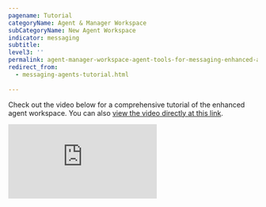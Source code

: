 ```yaml
---
pagename: Tutorial
categoryName: Agent & Manager Workspace
subCategoryName: New Agent Workspace
indicator: messaging
subtitle: 
level3: ''
permalink: agent-manager-workspace-agent-tools-for-messaging-enhanced-agent-workspace-for-messaging-tutorial.html
redirect_from:
  - messaging-agents-tutorial.html
  
---
```


Check out the video below for a comprehensive tutorial of the enhanced agent workspace. You can also [view the video directly at this link](https://vimeo.com/357193087/7d6d59ca85).

<iframe style="max-width: 750px;" src="https://player.vimeo.com/video/357193087" frameborder="0" webkitallowfullscreen mozallowfullscreen allowfullscreen></iframe>
